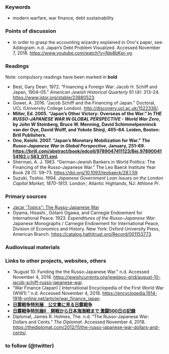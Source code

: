 ### Keywords

* modern warfare, war finance, debt sustainability

### Points of discussion

* in order to grasp the accounting wizardry explained in Ono's paper, see: Addogram. n.d. Japan’s Debt Problem Visualized. Accessed November 7, 2018. https://www.youtube.com/watch?v=Njp8bKpi-vg.

### Readings
Note: compulsory readings have been marked in **bold**

* Best, Gary Dean. 1972. “Financing a Foreign War: Jacob H. Schiff and Japan, 1904–05.” *American Jewish Historical Quarterly* 61 (4): 313–24. https://www.jstor.org/stable/23880523.
* Gower, A. 2016. “Jacob Schiff and the Financing of Japan.” Doctoral, UCL (University College London). http://discovery.ucl.ac.uk/1522336/.
* **Miller, Ed. 2005. “Japan’s Other Victory: Overseas of the War.” In *THE RUSSO-JAPANESE WAR IN GLOBAL PERSPECTIVE - World War Zero*, by John W Steinberg, Bruce W. Menning, David Schimmelpenninck van der Oye, David Wolff, and Yokote Shinji, 465–84. Leiden, Boston: Brill Publishers.**
* **Ono, Keishi. 2007. “Japan’s Monetary Mobilization for War.” *The Russo-Japanese War in Global Perspective*, January, 251–69. https://brill.com/abstract/book/edcoll/9789047411123/Bej.9789004154162.i-583_011.xml.**
* Sherman, A. J. 1983. “German-Jewish Bankers in World Politics: The Financing of the Russo-Japanese War.” The Leo Baeck Institute Year Book 28 (1): 59–73. https://doi.org/10.1093/leobaeck/28.1.59.
* Suzuki, Toshio. 1994. *Japanese Government Loan Issues on the London Capital Market, 1870-1913*. London ; Atlantic Highlands, NJ: Athlone Pr.

### Primary sources

* [Jacar 'Topics": The Russo-Japanese War](https://www.jacar.go.jp/topicsfromjacar/01_warissues/index01_004.html)
* Oyama, Hisashi., Gōtarō Ogawa, and Carnegie Endowment for International Peace. 1923. *Expenditures of the Russo-Japanese War*. Japanese Monographs / Carnegie Endowment for International Peace, Division of Economics and History. New York: Oxford University Press, American Branch. https://catalog.hathitrust.org/Record/001153773.

### Audiovisual materials


### Links to other projects, websites, others

* “August 10: Funding the the Russo-Japanese War.” n.d. Accessed November 4, 2018. https://jewishcurrents.org/jewdayo-grid/august-10-jacob-schiff-russo-japanese-war.
* “War Finance (Japan) | International Encyclopedia of the First World War (WW1).” n.d. Accessed November 4, 2018. https://encyclopedia.1914-1918-online.net/article/war_finance_japan.
* **[日露戦争特別展　公文書に見る日露戦争](https://www.jacar.go.jp/nichiro/frame1.htm)**
* **[日露戦争特別展II　開戦から日本海海戦まで 激闘500日の記録](https://www.jacar.go.jp/nichiro2/index.html)**
* Diplomat, James R. Holmes, The. n.d. “The Russo-Japanese War: Dollars and Cents.” *The Diplomat*. Accessed November 4, 2018. https://thediplomat.com/2012/11/the-russo-japanese-war-dollars-and-cents/.


### to follow (@twitter)



